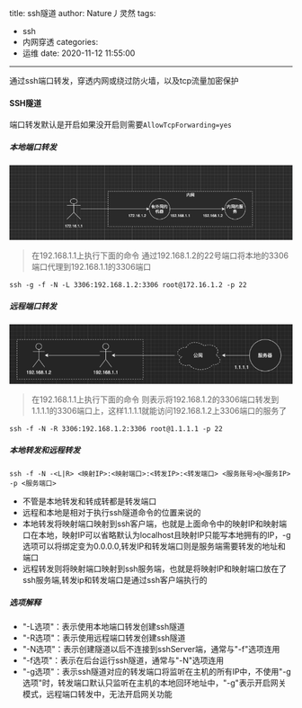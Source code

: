 title: ssh隧道
author: Nature丿灵然
tags:
  - ssh
  - 内网穿透
categories:
  - 运维
date: 2020-11-12 11:55:00
---
通过ssh端口转发，穿透内网或绕过防火墙，以及tcp流量加密保护

<!--more-->
#### SSH隧道

端口转发默认是开启如果没开启则需要`AllowTcpForwarding=yes`

##### 本地端口转发

![upload successful](../images/pasted-8.png)

> 在192.168.1.1上执行下面的命令
> 通过192.168.1.2的22号端口将本地的3306端口代理到192.168.1.1的3306端口

```shell
ssh -g -f -N -L 3306:192.168.1.2:3306 root@172.16.1.2 -p 22
```

##### 远程端口转发

![upload successful](../images/pasted-9.png)

> 在192.168.1.1上执行下面的命令
> 则表示将192.168.1.2的3306端口转发到1.1.1.1的3306端口上，这样1.1.1.1就能访问192.168.1.2上3306端口的服务了

```shell
ssh -f -N -R 3306:192.168.1.2:3306 root@1.1.1.1 -p 22
```

##### 本地转发和远程转发

`ssh -f -N -<L|R> <映射IP>:<映射端口>:<转发IP>:<转发端口> <服务账号>@<服务IP> -p <服务端口>`

- 不管是本地转发和转成转都是转发端口
- 远程和本地是相对于执行ssh隧道命令的位置来说的
- 本地转发将映射端口映射到ssh客户端，也就是上面命令中的映射IP和映射端口在本地，映射IP可以省略默认为localhost且映射IP只能写本地拥有的IP，-g选项可以将绑定变为0.0.0.0,转发IP和转发端口则是服务端需要转发的地址和端口
- 远程转发则将映射端口映射到ssh服务端，也就是将映射IP和映射端口放在了ssh服务端,转发ip和转发端口是通过ssh客户端执行的

##### 选项解释

- "-L选项"：表示使用本地端口转发创建ssh隧道
- "-R选项"：表示使用远程端口转发创建ssh隧道
- "-N选项"：表示创建隧道以后不连接到sshServer端，通常与"-f"选项连用
- "-f选项"：表示在后台运行ssh隧道，通常与"-N"选项连用
- "-g选项"：表示ssh隧道对应的转发端口将监听在主机的所有IP中，不使用"-g选项"时，转发端口默认只监听在主机的本地回环地址中，"-g"表示开启网关模式，远程端口转发中，无法开启网关功能
